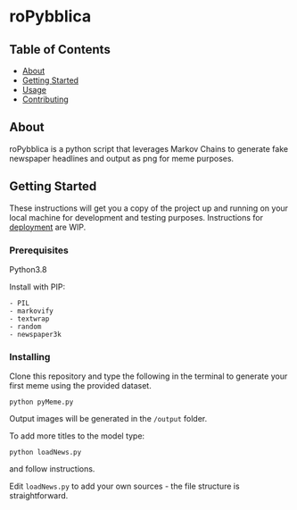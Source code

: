 # roPybblica

## Table of Contents

- [About](#about)
- [Getting Started](#getting_started)
- [Usage](#usage)
- [Contributing](../CONTRIBUTING.md)

## About <a name = "about"></a>

roPybblica is a python script that leverages Markov Chains to generate fake newspaper headlines and output as png for meme purposes.

## Getting Started <a name = "getting_started"></a>

These instructions will get you a copy of the project up and running on your local machine for development and testing purposes. Instructions for [deployment](#deployment) are WIP.

### Prerequisites

Python3.8

Install with PIP:

    - PIL
    - markovify
    - textwrap
    - random
    - newspaper3k

### Installing

Clone this repository and type the following in the terminal to generate your first meme using the provided dataset.

```
python pyMeme.py
```

Output images will be generated in the `/output` folder.

To add more titles to the model type:

```
python loadNews.py
```

and follow instructions.

Edit `loadNews.py` to add your own sources - the file structure is straightforward.
